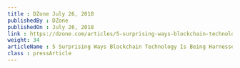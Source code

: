 ```yaml
---
title : DZone July 26, 2018
publishedBy : DZone
publishedOn : July 26, 2018
link : https://dzone.com/articles/5-surprising-ways-blockchain-technology-is-being-h
weight: 34
articleName : 5 Surprising Ways Blockchain Technology Is Being Harnessed
class : pressArticle
---
```

